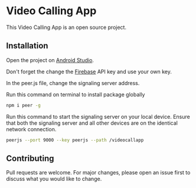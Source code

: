 # Video Calling App

This Video Calling App is an open source project. 

## Installation

Open the project on [Android Studio](https://developer.android.com/studio).

Don't forget the change the [Firebase](https://console.firebase.google.com/) API key and use your own key.

In the peer.js file, change the signaling server address.

Run this command on terminal to install package globally

```bash
npm i peer -g
``` 
Run this command to start the signaling server on your local device. Ensure that both the signaling server and all other devices are on the identical network connection.

```bash
peerjs --port 9000 --key peerjs --path /videocallapp
``` 

## Contributing

Pull requests are welcome. For major changes, please open an issue first
to discuss what you would like to change.
